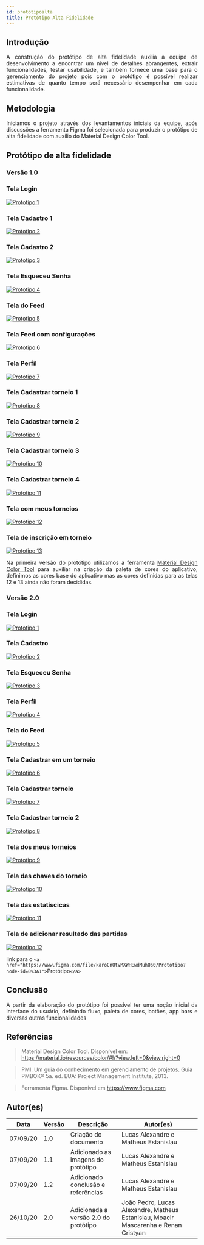 ```yaml
---
id: prototipoalta
title: Protótipo Alta Fidelidade
---
```

## Introdução

<p align = "justify">
A construção do protótipo de alta fidelidade auxilia a equipe de desenvolvimento a encontrar um nível de detalhes abrangentes, extrair funcionalidades, testar usabilidade, e também fornece uma base para o gerenciamento do projeto pois com o protótipo é possível realizar estimativas de quanto tempo será necessário desempenhar em cada funcionalidade.
</p>

## Metodologia

<p align = "justify">
Iniciamos o projeto através dos levantamentos iniciais da equipe, após discussões a ferramenta Figma foi selecionada para produzir o protótipo de alta fidelidade com auxílio do Material Design Color Tool.
</p>

## Protótipo de alta fidelidade

### Versão 1.0

### Tela Login

[![Prototipo 1](../assets/Prototipo/image.png)](../assets/Prototipo/image.png)

### Tela Cadastro 1

[![Prototipo 2](../assets/Prototipo/image.png)](../assets/Prototipo/image.png)

### Tela Cadastro 2

[![Prototipo 3](../assets/Prototipo/image.png)](../assets/Prototipo/image.png)

### Tela Esqueceu Senha

[![Prototipo 4](../assets/Prototipo/image.png)](../assets/Prototipo/image.png)

### Tela do Feed

[![Prototipo 5](../assets/Prototipo/image.png)](../assets/Prototipo/image.png)

### Tela Feed com configurações

[![Prototipo 6](../assets/Prototipo/image.png)](../assets/Prototipo/image.png)

### Tela Perfil

[![Prototipo 7](../assets/Prototipo/image.png)](../assets/Prototipo/image.png)

### Tela Cadastrar torneio 1

[![Prototipo 8](../assets/Prototipo/image.png)](../assets/Prototipo/image.png)

### Tela Cadastrar torneio 2

[![Prototipo 9](../assets/Prototipo/image.png)](../assets/Prototipo/image.png)

### Tela Cadastrar torneio 3

[![Prototipo 10](../assets/Prototipo/image.png)](../assets/Prototipo/image.png)

### Tela Cadastrar torneio 4

[![Prototipo 11](../assets/Prototipo/image.png)](../assets/Prototipo/image.png)

### Tela com meus torneios

[![Prototipo 12](../assets/Prototipo/image.png)](../assets/Prototipo/image.png)

### Tela de inscrição em torneio

[![Prototipo 13](../assets/Prototipo/image.png)](../assets/Prototipo/image.png)

<p align = "justify">
Na primeira versão do protótipo utilizamos a ferramenta <a href="https://material.io/resources/color/#!/?view.left=0&view.right=0">Material Design Color Tool</a>  para auxiliar na criação da paleta de cores do aplicativo, definimos as cores base do aplicativo mas as cores definidas para as telas 12 e 13 ainda não foram decididas.
</p>

### Versão 2.0

### Tela Login

[![Prototipo 1](../assets/prototipo/tela_de_login.png)](../assets/prototipo/tela_de_login.png)

### Tela Cadastro

[![Prototipo 2](../assets/prototipo/registrar.png)](../assets/prototipo/registrar.png)

### Tela Esqueceu Senha

[![Prototipo 3](../assets/prototipo/esqueceu_a_senha.png)](../assets/prototipo/esqueceu_a_senha.png)

### Tela Perfil

[![Prototipo 4](../assets/prototipo/editar_perfil.png)](../assets/prototipo/editar_perfil.png)

### Tela do Feed

[![Prototipo 5](../assets/prototipo/feed.png)](../assets/prototipo/feed.png)

### Tela Cadastrar em um torneio

[![Prototipo 6](../assets/prototipo/cadastrar_no_torneio.png)](../assets/prototipo/cadastrar_no_torneio.png)

### Tela Cadastrar torneio

[![Prototipo 7](../assets/prototipo/cadastrar_torneio.png)](../assets/prototipo/cadastrar_torneio.png)

### Tela Cadastrar torneio 2

[![Prototipo 8](../assets/prototipo/cadastrar_torneio_2.png)](../assets/prototipo/cadastrar_torneio_2.png)

### Tela dos meus torneios

[![Prototipo 9](../assets/prototipo/meus_torneios.png)](../assets/prototipo/meus_torneios.png)

### Tela das chaves do torneio

[![Prototipo 10](../assets/prototipo/ver_torneio.png)](../assets/prototipo/ver_torneio.png)

### Tela das estatíscicas

[![Prototipo 11](../assets/prototipo/ver_estatisticas.png)](../assets/prototipo/ver_estatisticas.png)

### Tela de adicionar resultado das partidas

[![Prototipo 12](../assets/prototipo/adicionar_resultado_da_partida.png)](../assets/prototipo/adicionar_resultado_da_partida.png)

link para o `<a href="https://www.figma.com/file/karoCnQtvMXWHEwdMuhQs0/Prototipo?node-id=0%3A1">`Protótipo`</a>`

## Conclusão

<p align = "justify">
A partir da elaboração do protótipo foi possível ter uma noção inicial da interface do usuário, definindo fluxo, paleta de cores, botões, app bars e diversas outras funcionalidades
</p>

## Referências

> Material Design Color Tool. Disponível em:  https://material.io/resources/color/#!/?view.left=0&view.right=0

> PMI. Um guia do conhecimento em gerenciamento de projetos. Guia PMBOK® 5a. ed. EUA: Project Management Institute, 2013.

> Ferramenta Figma. Disponível em https://www.figma.com

## Autor(es)

| Data     | Versão | Descrição                            | Autor(es)                                                                            |
| -------- | ------- | -------------------------------------- | ------------------------------------------------------------------------------------ |
| 07/09/20 | 1.0     | Criação do documento                 | Lucas Alexandre e Matheus Estanislau                                                 |
| 07/09/20 | 1.1     | Adicionado as imagens do protótipo    | Lucas Alexandre e Matheus Estanislau                                                 |
| 07/09/20 | 1.2     | Adicionado conclusão e referências   | Lucas Alexandre e Matheus Estanislau                                                 |
| 26/10/20 | 2.0     | Adicionada a versão 2.0 do protótipo | João Pedro, Lucas Alexandre, Matheus Estanislau, Moacir Mascarenha e Renan Cristyan |
